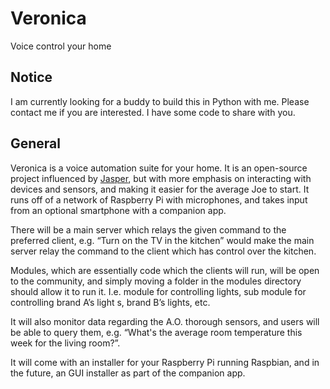 # Veronica
Voice control your home

## Notice
I am currently looking for a buddy to build this in Python with me. Please contact me if you are interested. I have some code to share with you.

## General
Veronica is a voice automation suite for your home.
It is an open-source project influenced by [Jasper](https://github.com/jasperproject/jasper-client), 
but with more emphasis on interacting with devices and sensors, and making it easier for the average Joe to start.
It runs off of a network of Raspberry Pi with microphones, and takes input from an optional smartphone with a companion app.

There will be a main server which relays the given command to the preferred client, e.g. “Turn on the TV in the kitchen” would make the main server relay the command to the client which has control over the kitchen.

Modules, which are essentially code which the clients will run, will be open to the community, and simply moving a folder in the modules directory should allow it to run it. I.e. module for controlling lights, sub module for controlling brand A’s light s, brand B’s lights, etc.

It will also monitor data regarding the A.O. thorough sensors, and users will be able to query them, e.g. “What's the average room temperature this week for the living room?”.

It will come with an installer for your Raspberry Pi running Raspbian, and in the future, an GUI installer as part of the companion app.
